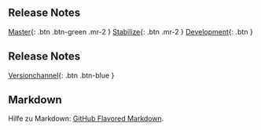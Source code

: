 ## Release Notes

[Master](/alex-release-notes/master){: .btn .btn-green .mr-2 }
[Stabilize](/alex-release-notes/stabilize){: .btn .mr-2 }
[Development](/alex-release-notes/development){: .btn }

## Release Notes

[Versionchannel](https://alex.bitfactory.at/VersionChannel){: .btn .btn-blue }

## Markdown

Hilfe zu Markdown: [GitHub Flavored Markdown](https://guides.github.com/features/mastering-markdown/).

